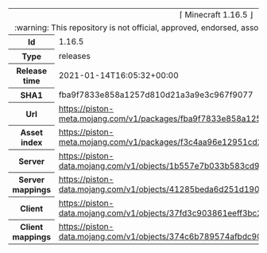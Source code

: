 <html><table>
<tr><td colspan="2" align="center"><img width="0" height="0"><br/>⌈ Minecraft 1.16.5 ⌋<br/><img width="0" height="0"></td></tr>
<tr><td colspan="2" align="center"><img width="0" height="0"><br/>
:warning: This repository is not official, approved, endorsed, associated or connected with Mojang :warning:
<br/><img width="0" height="0"></td></tr>
<tr><th>Id</th><td>1.16.5</td></tr>
<tr><th>Type</th><td>releases</td></tr>
<tr><th>Release time</th><td>2021-01-14T16:05:32+00:00</td></tr>
<tr><th>SHA1</th><td>fba9f7833e858a1257d810d21a3a9e3c967f9077</td></tr>
<tr><th>Url</th><td><a href="https://piston-meta.mojang.com/v1/packages/fba9f7833e858a1257d810d21a3a9e3c967f9077/1.16.5.json">https://piston-meta.mojang.com/v1/packages/fba9f7833e858a1257d810d21a3a9e3c967f9077/1.16.5.json</a></td></tr>
<tr><th>Asset index</th><td><a href="https://piston-meta.mojang.com/v1/packages/f3c4aa96e12951cd2781b3e1c0e8ab82bf719cf2/1.16.json">https://piston-meta.mojang.com/v1/packages/f3c4aa96e12951cd2781b3e1c0e8ab82bf719cf2/1.16.json</a></td></tr>
<tr><th>Server</th><td><a href="https://piston-data.mojang.com/v1/objects/1b557e7b033b583cd9f66746b7a9ab1ec1673ced/server.jar">https://piston-data.mojang.com/v1/objects/1b557e7b033b583cd9f66746b7a9ab1ec1673ced/server.jar</a></td></tr>
<tr><th>Server mappings</th><td><a href="https://piston-data.mojang.com/v1/objects/41285beda6d251d190f2bf33beadd4fee187df7a/server.txt">https://piston-data.mojang.com/v1/objects/41285beda6d251d190f2bf33beadd4fee187df7a/server.txt</a></td></tr>
<tr><th>Client</th><td><a href="https://piston-data.mojang.com/v1/objects/37fd3c903861eeff3bc24b71eed48f828b5269c8/client.jar">https://piston-data.mojang.com/v1/objects/37fd3c903861eeff3bc24b71eed48f828b5269c8/client.jar</a></td></tr>
<tr><th>Client mappings</th><td><a href="https://piston-data.mojang.com/v1/objects/374c6b789574afbdc901371207155661e0509e17/client.txt">https://piston-data.mojang.com/v1/objects/374c6b789574afbdc901371207155661e0509e17/client.txt</a></td></tr>
</table></html>